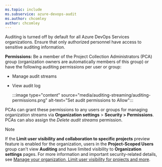 ```yaml
---
ms.topic: include
ms.subservice: azure-devops-audit
ms.author: chcomley
author: chcomley
---
```


Auditing is turned off by default for all Azure DevOps Services organizations. Ensure that only authorized personnel have access to sensitive auditing information.

**Permissions:** Be a member of the Project Collection Administrators (PCA) group (organization owners are automatically members of this group) or have the following auditing permissions per user or group:
- Manage audit streams
- View audit log

  :::image type="content" source="media/auditing-streaming/auditing-permissions.png" alt-text="Set audit permissions to Allow":::

PCAs can grant these permissions to any users or groups for managing organization streams via **Organization settings** > **Security > Permissions**. PCAs can also assign the *Delete audit streams* permission. 

> [!NOTE]  
> If the **Limit user visibility and collaboration to specific projects** preview feature is enabled for the organization, users in the **Project-Scoped Users** group can't view **Auditing** and have limited visibility to **Organization settings** pages. For more information and important security-related details, see [Manage your organization, Limit user visibility for projects and more](../../user-guide/manage-organization-collection.md#project-scoped-user-group).
